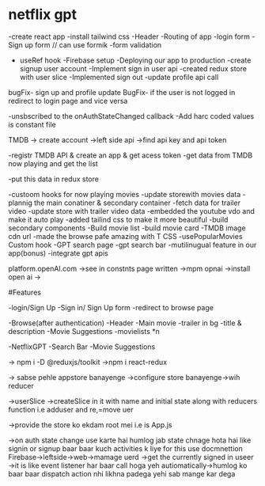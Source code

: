 # netflix gpt

-create react app
-install tailwind css
-Header
-Routing of app
-login form
-Sign up form  // can use formik
-form validation
- useRef hook
-Firebase setup
-Deploying our app to production
-create signup user account 
-Implement sign in user api
-created redux store with user slice
-Implemented sign out
-update profile api call

bugFix- sign up and profile update
BugFix- if the user is not logged in redirect to  login page and vice versa 

-unsbscribed to the onAuthStateChanged callback
-Add harc coded values is constant file

TMDB -> create account ->left side api ->find api key and api token

-registr TMDB API & create an app & get acess token
-get data from TMDB now playing and get the list

-put this data in redux store

-custoom hooks for now playing movies
-update storewith movies data
-plannig the main conatiner & secondary container
-fetch data for trailer video
-update store with trailer video data
-embedded the youtube vdo and make it auto play
-added tailind css to make it more beautiful
-build secondary components
-Build movie list
-build movie card
-TMDB image cdn url
-made the browse pafe amazing with T CSS
-usePopularMovies Custom hook
-GPT search page
-gpt search bar
-mutilinugual feature in our app(bonus)
-integrate gpt apis

platform.openAI.com ->see in constnts page written
->mpm opnai ->install open ai ->







#Features

-login/Sign Up
  -Sign in/ Sign Up form
  -redirect to browse page

-Browse(after authentication)
 -Header
 -Main movie
    -trailer in bg
    -title & description
    -Movie Suggestions
    -movielists *n

-NetflixGPT
  -Search Bar
  -Movie Suggestions





-> npm i -D @reduxjs/toolkit
->npm i react-redux

-> sabse pehle appstore banayenge ->configure store banayenge->wih reducer

->userSlice ->createSlice in it with name and initial state along with reducers function i.e adduser and re,=move uer

->provide the store ko ekdam root mei i.e is App.js

->on auth state change use karte hai humlog jab state chnage hota hai like signin or signup baar baar kuch activities k liye for this use docmnettion 
Firebase->leftside->web->mamage uerd ->get the currently signed in useer 
->it is like event listener har baar call hoga yeh autiomatically->humlog ko baar baar dispatch action nhi likhna padega yehi sab mange kar dega
